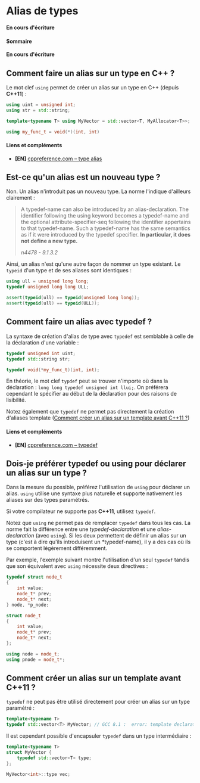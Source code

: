 # Alias de types

**En cours d'écriture**

#### Sommaire

**En cours d'écriture**

## Comment faire un alias sur un type en C++ ?

Le mot clef `using` permet de créer un alias sur un type en C++ (depuis **C++11**) :

```cpp
using uint = unsigned int;
using str = std::string;

template<typename T> using MyVector = std::vector<T, MyAllocator<T>>;

using my_func_t = void(*)(int, int)
```

#### Liens et compléments
 - **[EN]** [cppreference.com – type alias](https://en.cppreference.com/w/cpp/language/type_alias)

## Est-ce qu'un alias est un nouveau type ?

Non. Un alias n'introduit pas un nouveau type. La norme l'indique d'ailleurs clairement :

> A typedef-name can also be introduced by an alias-declaration. The identifier following the using keyword becomes a typedef-name and the optional attribute-specifier-seq following the identifier appertains to that typedef-name. Such a typedef-name has the same semantics as if it were introduced by the typedef specifier. **In particular, it does not define a new type.**
>
> *n4478 - 9.1.3.2*  

Ainsi, un alias n'est qu'une autre façon de nommer un type existant. Le `typeid` d'un type et de ses aliases sont identiques :

```cpp
using ull = unsigned long long;
typedef unsigned long long ULL;

assert(typeid(ull) == typeid(unsigned long long));
assert(typeid(ull) == typeid(ULL));
```

## Comment faire un alias avec typedef ?

La syntaxe de création d'alias de type avec `typedef` est semblable à celle de la déclaration d'une variable :

```cpp
typedef unsigned int uint;
typedef std::string str;

typedef void(*my_func_t)(int, int);
```

En théorie, le mot clef `typdef` peut se trouver n'importe où dans la déclaration : `long long typedef unsigned int llui;`. On préférera cependant le spécifier au début de la déclaration pour des raisons de lisibilité.

Notez également que `typedef` ne permet pas directement la création d'aliases template ([Comment créer un alias sur un template avant C++11 ?](https://github.com/cpp-faq/cpp-faq/tree/develop/faq/fr-FR/.faq/404.md))

#### Liens et compléments
 - **[EN]** [cppreference.com – typedef](https://en.cppreference.com/w/cpp/language/typedef)

## Dois-je préférer typedef ou using pour déclarer un alias sur un type ?

Dans la mesure du possible, préférez l'utilisation de `using` pour déclarer un alias. `using` utilise une syntaxe plus naturelle et supporte nativement les aliases sur des types paramétrés.

Si votre compilateur ne supporte pas **C++11**, utilisez `typedef`.

Notez que `using` ne permet pas de remplacer `typedef` dans tous les cas. La norme fait la différence entre une *typedef-declaration* et une *alias-declaration* (avec `using`). Si les deux permettent de définir un alias sur un type (c'est à dire qu'ils introduisent un *typedef-name), il y a des cas où ils se comportent légèrement différemment.

Par exemple, l'exemple suivant montre l'utilisation d'un seul `typedef` tandis que son équivalent avec `using` nécessite deux directives :

```cpp
typedef struct node_t
{
    int value;
    node_t* prev;
    node_t* next;
} node, *p_node;
```

```cpp
struct node_t
{
    int value;
    node_t* prev;
    node_t* next;    
};

using node = node_t;
using pnode = node_t*;
```

## Comment créer un alias sur un template avant C++11 ?

`typedef` ne peut pas être utilisé directement pour créer un alias sur un type paramétré :

```cpp
template<typename T>
typedef std::vector<T> MyVector; // GCC 8.1 :  error: template declaration of 'typedef'
```

Il est cependant possible d'encapsuler `typedef` dans un type intermédiaire :

```cpp
template<typename T>
struct MyVector {
    typedef std::vector<T> type;
};

MyVector<int>::type vec;
```
